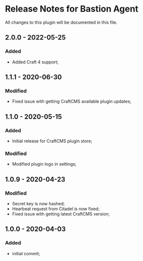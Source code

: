 # Release Notes for Bastion Agent

All changes to this plugin will be documented in this file.

## 2.0.0 - 2022-05-25
### Added
- Added Craft 4 support;

## 1.1.1 - 2020-06-30
### Modified
- Fixed issue with getting CraftCMS available plugin updates;

## 1.1.0 - 2020-05-15
### Added
- Initial release for CraftCMS plugin store;

### Modified
- Modified plugin logo in settings;

## 1.0.9 - 2020-04-23
### Modified
- Secret key is now hashed;
- Hearbeat request from Citadel is now fixed;
- Fixed issue with getting latest CraftCMS version;

## 1.0.0 - 2020-04-03
### Added
- initial commit;
